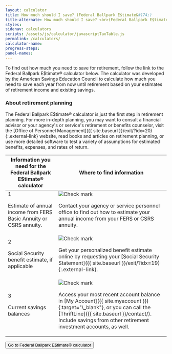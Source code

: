 ```yaml
---
layout: calculator
title: How much should I save? (Federal Ballpark E$timate&#174;)
title-alternate: How much should I save? <br>(Federal Ballpark E$timate<sup>&#174;</sup>)
styles:
sidenav: calculators
scripts: /assets/js/calculator/javascriptTaxTable.js
permalink: /calculators/
calculator-name:
progress-steps:
panel-names:
---
```


To find out how much you need to save for retirement, follow the link to the Federal Ballpark E$timate&#174; calculator below. The calculator was developed by the American Savings Education Council to calculate how much you need to save each year from now until retirement based on your estimates of retirement income and existing savings.

<div class="usa-alert  usa-alert-info ">
  <div class="usa-alert-body">
      <h3 class="usa-alert-heading">About retirement planning</h3>
      <p class="usa-alert-text" markdown="1">The Federal Ballpark E$timate&#174; calculator is just the first step in retirement planning. For more in-depth planning, you may want to consult a financial advisor or your agency's or service's retirement or benefits counselor, visit the [Office of Personnel Management]({{ site.baseurl }}/exit/?idx=20){:.external-link} website, read books and articles on retirement planning, or use more detailed software to test a variety of assumptions for estimated benefits, expenses, and rates of return.</p>
  </div>
</div>

<section class="calculator-requirements">
<table class="icon-wrap">
  <thead>
    <tr>
      <th scope="col">Information you need for the Federal Ballpark E$timate&#174; calculator</th>
      <th scope="col">Where to find information</th>
    </tr>
  </thead>
  <tbody>
    <tr>
      <td>
      <span>1</span><p>Estimate of annual income from FERS Basic Annuity or CSRS annuity.</p></td>
      <td><img src="{{ site.baseurl }}/assets/img/icons/check-circle-green.svg" alt="Check mark">
      <p>Contact your agency or service personnel office to find out how to estimate your annual income from your FERS or CSRS annuity.</p></td>
    </tr>
    <tr>
      <td><span>2</span><p>Social Security benefit estimate, if applicable</p></td>
      <td><img src="{{ site.baseurl }}/assets/img/icons/check-circle-green.svg" alt="Check mark">
      <p markdown="1">Get your personalized benefit estimate online by requesting your [Social Security Statement]({{ site.baseurl }}/exit/?idx=19){:.external-link}.</p></td>
    </tr>
    <tr>
      <td><span>3</span><p>Current savings balances</p></td>
      <td><img src="{{ site.baseurl }}/assets/img/icons/check-circle-green.svg" alt="Check mark">
      <p markdown="1">Access your most recent account balance in [My Account]({{ site.myaccount }}){:target="\_blank"}, or you can call the [ThriftLine]({{ site.baseurl }}/contact/). Include savings from other retirement investment accounts, as well.</p></td>
    </tr>
  </tbody>
</table>
</section>

<div class="flex justify-center" >
<button type="button" class="usa-button-big" onclick="window.location.href='{{ site.baseurl }}/exit/?idx=21';">Go to Federal Ballpark E$timate&#174; calculator</button>
</div>
